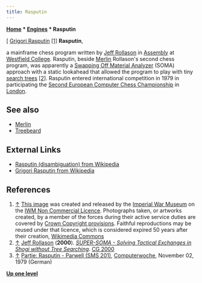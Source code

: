 ```yaml
---
title: Rasputin
---
```

**[Home](Home "Home") \* [Engines](Engines "Engines") \* Rasputin**



[ [Grigori Rasputin](https://en.wikipedia.org/wiki/Grigori_Rasputin) <a id="cite-note-1" href="#cite-ref-1">[1]</a>
**Rasputin**,  

a mainframe chess program written by [Jeff Rollason](Jeff_Rollason "Jeff Rollason") in [Assembly](Assembly "Assembly") at [Westfield College](https://en.wikipedia.org/wiki/Westfield_College). Rasputin, beside [Merlin](Merlin_(GB) "Merlin (GB)") Rollason's second chess program, was apparently a [Swapping Off Material Analyzer](SOMA#SOMAALGO "SOMA") (SOMA) approach with a static lookahead that allowed the program to play with tiny [search trees](Search_Tree "Search Tree") <a id="cite-note-2" href="#cite-ref-2">[2]</a>. Rasputin entered international competition in 1979 in participating the [Second European Computer Chess Championship](ECCC_1979 "ECCC 1979") in [London](https://en.wikipedia.org/wiki/London). 



## See also


* [Merlin](Merlin_(GB) "Merlin (GB)")
* [Treebeard](Treebeard "Treebeard")


## External Links


* [Rasputin (disambiguation) from Wikipedia](https://en.wikipedia.org/wiki/Rasputin_%28disambiguation%29)
* [Grigori Rasputin from Wikipedia](https://en.wikipedia.org/wiki/Grigori_Rasputin)


## References


 1. <a id="cite-ref-1" href="#cite-note-1">↑</a> [This image](https://commons.wikimedia.org/wiki/File:Rasputin_pt.jpg) was created and released by the [Imperial War Museum](https://en.wikipedia.org/wiki/Imperial_War_Museum) on the [IWM Non Commercial Licence](https://www.iwm.org.uk/corporate/policies/privacy-copyright/licence). Photographs taken, or artworks created, by a member of the forces during their active service duties are covered by [Crown Copyright provisions](https://en.wikipedia.org/wiki/Crown_copyright). Faithful reproductions may be reused under that licence, which is considered expired 50 years after their creation, [Wikimedia Commons](https://en.wikipedia.org/wiki/Wikimedia_Commons) 
2. <a id="cite-ref-2" href="#cite-note-2">↑</a> [Jeff Rollason](Jeff_Rollason "Jeff Rollason") (**2000**). *[SUPER-SOMA - Solving Tactical Exchanges in Shogi without Tree Searching](http://link.springer.com/chapter/10.1007/3-540-45579-5_19)*. [CG 2000](CG_2000 "CG 2000")
3. <a id="cite-ref-3" href="#cite-note-3">↑</a> [Partie: Rasputin - Parwell (SMS 201)](https://www.computerwoche.de/a/partie-rasputin-parwell-sms-201,1194246), [Computerwoche](Computerworld#Woche "Computerworld"), November 02, 1979 (German)

**[Up one level](Engines "Engines")**







 
